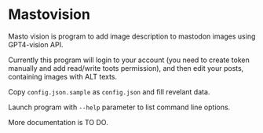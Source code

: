 # Mastovision

Masto vision is program to add image description to mastodon images using GPT4-vision API.

Currently this program will login to your account (you need to create token manually and add read/write toots permission), and then edit your posts, containing images with ALT texts.

Copy `config.json.sample` as `config.json` and fill revelant data.

Launch program with `--help` parameter to list command line options.
 
More documentation is TO DO.
